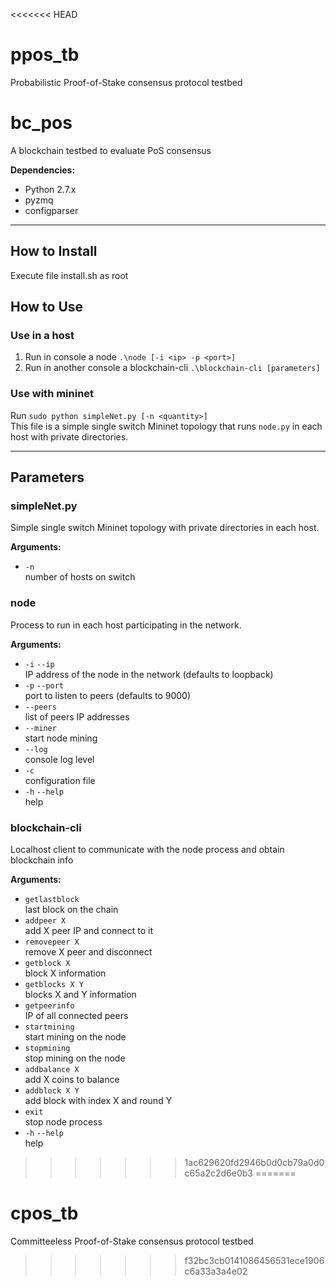<<<<<<< HEAD
# ppos_tb
Probabilistic Proof-of-Stake consensus protocol testbed

# bc_pos
A blockchain testbed to evaluate PoS consensus

**Dependencies:**

- Python 2.7.x
- pyzmq
- configparser
---
## How to Install
Execute file install.sh as root

## How to Use

### Use in a host
1. Run in console a node
`.\node [-i <ip> -p <port>]`
2. Run in another console a blockchain-cli
`.\blockchain-cli [parameters]`


### Use with mininet
Run `sudo python simpleNet.py [-n <quantity>]`\
This file is a simple single switch Mininet topology that runs `node.py` in each host with private directories.

---

## Parameters

### simpleNet.py

Simple single switch Mininet topology with private directories in each host.

**Arguments:**

- `-n`\
number of hosts on switch

### node

Process to run in each host participating in the network.

**Arguments:**

- `-i`  `--ip`\
IP address of the node in the network (defaults to loopback)
- `-p`  `--port`\
port to listen to peers (defaults to 9000)
- `--peers`\
list of peers IP addresses
- `--miner`\
start node mining
- `--log`\
console log level
- `-c`\
configuration file
- `-h` `--help`\
help

### blockchain-cli

Localhost client to communicate with the node process and obtain blockchain info

**Arguments:**

- `getlastblock`\
last block on the chain
- `addpeer X`\
add X peer IP and connect to it
- `removepeer X`\
remove X peer and disconnect
- `getblock X`\
block X information
- `getblocks X Y`\
blocks X and Y information
- `getpeerinfo`\
IP of all connected peers
- `startmining`\
start mining on the node
- `stopmining`\
stop mining on the node
- `addbalance X`\
add X coins to balance
- `addblock X Y`\
add block with index X and round Y
- `exit`\
stop node process
- `-h` `--help`\
help
>>>>>>> 1ac629620fd2946b0d0cb79a0d0c65a2c2d6e0b3
=======
# cpos_tb
Committeeless Proof-of-Stake consensus protocol testbed
>>>>>>> f32bc3cb0141086456531ece1906c6a33a3a4e02

